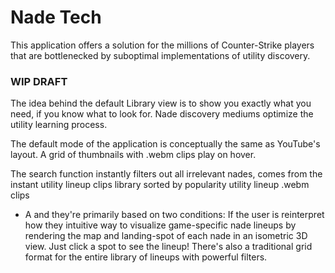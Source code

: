 # Nade Tech
This application offers a solution for the millions of Counter-Strike players that are bottlenecked by suboptimal implementations of utility discovery. 

### WIP DRAFT
The idea behind the default Library view is to show you exactly what you need, if you know what to look for. Nade discovery mediums optimize the utility learning process.

The default mode of the application is conceptually the same as YouTube's layout. A grid of thumbnails with .webm clips play on hover. 

The search function instantly filters out all irrelevant nades, comes from the instant utility lineup clips library sorted by popularity utility lineup .webm clips 

- A and they're primarily based on two conditions: If the user is   reinterpret how they intuitive way to visualize game-specific nade lineups by rendering the map and landing-spot of each nade in an isometric 3D view. Just click a spot to see the lineup! There's also a traditional grid format for the entire library of lineups with powerful filters.
